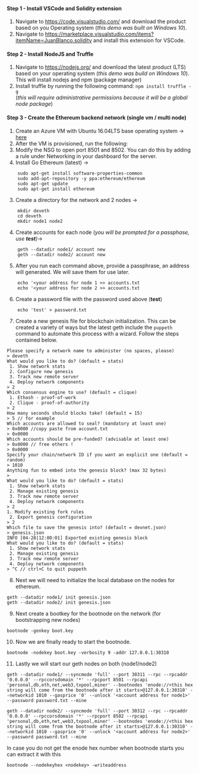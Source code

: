 #### Step 1 - Install VSCode and Solidity extension
1. Navigate to https://code.visualstudio.com/ and download the product based on you Operating system (*this demo was built on Windows 10*).
2. Navigate to https://marketplace.visualstudio.com/items?itemName=JuanBlanco.solidity and install this extension for VSCode.

#### Step 2 - Install NodeJS and Truffle
1. Navigate to https://nodejs.org/ and download the latest product (LTS) based on your operating system (*this demo was build on Windows 10*).  This will install nodejs and npm (package manager)
2. Install truffle by running the following command: `npm install truffle -g` 
<br/>(*this will require administrative permissions because it will be a global node package*)

#### Step 3 - Create the Ethereum backend network (single vm / multi node)
1. Create an Azure VM with Ubuntu 16.04LTS base operating system -> [here](https://portal.azure.com/#create/Canonical.UbuntuServer1604LTS-ARM)
2. After the VM is provisioned, run the following:
  1. Modify the NSG to open port 8501 and 8502. You can do this by adding a rule under Networking in your dashboard for the server. 
  2. Install Go Ethereum (latest) ->
```
    sudo apt-get install software-properties-common
    sudo add-apt-repository -y ppa:ethereum/ethereum
    sudo apt-get update
    sudo apt-get install ethereum
```
  3. Create a directory for the network and 2 nodes -> 
```
    mkdir deveth
    cd deveth
    mkdir node1 node2
```
  4. Create accounts for each node (*you will be prompted for a passphase, use **test**)*->
```
    geth --datadir node1/ account new
    geth --datadir node2/ account new
```
  5. After you run each command above, provide a passphrase, an address will generated.  We will save them for use later.
``` 
    echo '<your address for node 1 >> accounts.txt
    echo '<your address for node 2 >> accounts.txt
```
  6. Create a password file with the password used above (**test**)
```
    echo 'test' > password.txt
```
  7. Create a new genesis file for blockchain initialization.  This can be created a variety of ways but the latest geth include the `puppeth` command to automate this process with a wizard.  Follow the steps contained below.
```
Please specify a network name to administer (no spaces, please)
> deveth
What would you like to do? (default = stats)
 1. Show network stats
 2. Configure new genesis
 3. Track new remote server
 4. Deploy network components
> 2
Which consensus engine to use? (default = clique)
 1. Ethash - proof-of-work
 2. Clique - proof-of-authority
> 2
How many seconds should blocks take? (default = 15)
> 5 // for example
Which accounts are allowed to seal? (mandatory at least one)
> 0x0000 //copy paste from account.txt 
> 0x0000
Which accounts should be pre-funded? (advisable at least one)
> 0x0000 // free ethers !
> 0x0000
Specify your chain/network ID if you want an explicit one (default = random)
> 1010 
Anything fun to embed into the genesis block? (max 32 bytes)
>
What would you like to do? (default = stats)
 1. Show network stats
 2. Manage existing genesis
 3. Track new remote server
 4. Deploy network components
> 2
1. Modify existing fork rules
 2. Export genesis configuration
> 2
Which file to save the genesis into? (default = devnet.json)
> genesis.json
INFO [04-28|12:00:01] Exported existing genesis block
What would you like to do? (default = stats)
 1. Show network stats
 2. Manage existing genesis
 3. Track new remote server
 4. Deploy network components
> ^C // ctrl+C to quit puppeth
```
  8. Next we will need to initialize the local database on the nodes for ethereum.
```
geth --datadir node1/ init genesis.json
geth --datadir node2/ init genesis.json
```
  9. Next create a bootkey for the bootnode on the network (for bootstrapping new nodes)
```
bootnode -genkey boot.key
```
  10. Now we are finally ready to start the bootnode.
``` 
bootnode -nodekey boot.key -verbosity 9 -addr 127.0.0.1:30310
```
  11. Lastly we will start our geth nodes on both (node1/node2)
```
geth --datadir node1/ --syncmode 'full' --port 30311 --rpc --rpcaddr '0.0.0.0' --rpccorsdomain '*' --rpcport 8501 --rpcapi 'personal,db,eth,net,web3,txpool,miner' --bootnodes 'enode://<this hex string will come from the bootnode after it starts>@127.0.0.1:30310' --networkid 1010 --gasprice '0' --unlock '<account address for node1>' --password password.txt --mine

geth --datadir node2/ --syncmode 'full' --port 30312 --rpc --rpcaddr '0.0.0.0' --rpccorsdomain '*' --rpcport 8502 --rpcapi 'personal,db,eth,net,web3,txpool,miner' --bootnodes 'enode://<this hex string will come from the bootnode after it starts>@127.0.0.1:30310' --networkid 1010 --gasprice '0' --unlock '<account address for node2>' --password password.txt --mine
```
In case you do not get the enode hex number when bootnode starts you can extract it with this
```
bootnode --nodekeyhex <nodekey> -writeaddress
```
